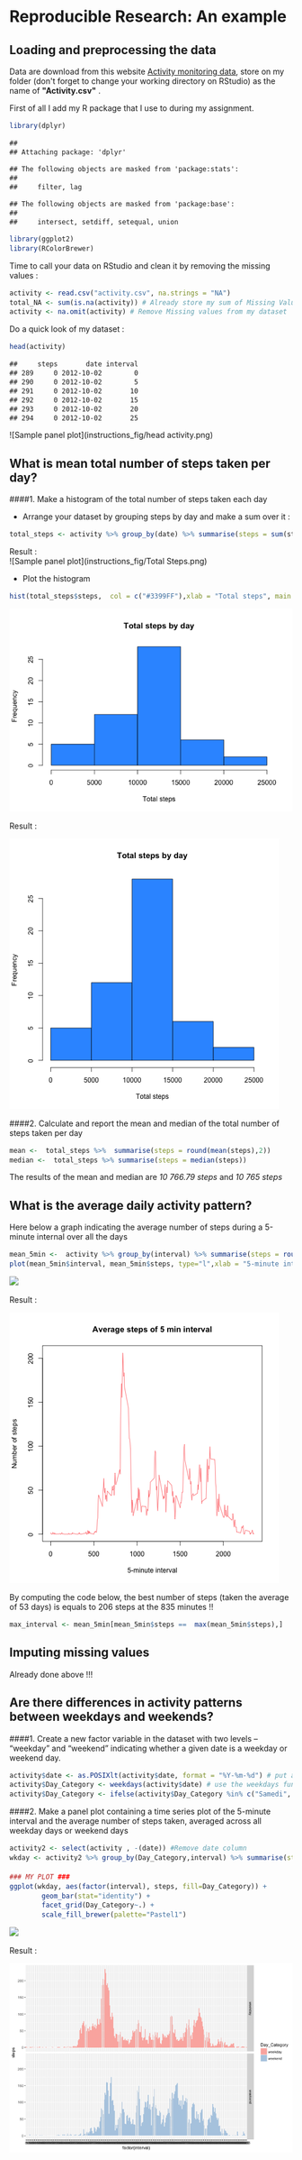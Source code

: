 # Reproducible Research: An example


## Loading and preprocessing the data

Data are download from this website [Activity monitoring data](https://d396qusza40orc.cloudfront.net/repdata%2Fdata%2Factivity.zip), store on my folder (don't
forget to change your working directory on RStudio) as the name of **"Activity.csv"** .

First of all I add my R package that I use to during my assignment.  

```r
library(dplyr)
```

```
## 
## Attaching package: 'dplyr'
```

```
## The following objects are masked from 'package:stats':
## 
##     filter, lag
```

```
## The following objects are masked from 'package:base':
## 
##     intersect, setdiff, setequal, union
```

```r
library(ggplot2)
library(RColorBrewer)
```

Time to call your data on RStudio and clean it by removing the missing values :


```r
activity <- read.csv("activity.csv", na.strings = "NA")
total_NA <- sum(is.na(activity)) # Already store my sum of Missing Value for forward
activity <- na.omit(activity) # Remove Missing values from my dataset  
```

Do a quick look of my dataset : 


```r
head(activity)
```

```
##     steps       date interval
## 289     0 2012-10-02        0
## 290     0 2012-10-02        5
## 291     0 2012-10-02       10
## 292     0 2012-10-02       15
## 293     0 2012-10-02       20
## 294     0 2012-10-02       25
```
![Sample panel plot](instructions_fig/head activity.png) 
## What is mean total number of steps taken per day?  

####1. Make a histogram of the total number of steps taken each day  

- Arrange your dataset by grouping steps by day  and make a sum over it :  


```r
total_steps <- activity %>% group_by(date) %>% summarise(steps = sum(steps))
```

Result :  
![Sample panel plot](instructions_fig/Total Steps.png)
  
- Plot the histogram

```r
hist(total_steps$steps,  col = c("#3399FF"),xlab = "Total steps", main = "Total steps by day")
```

![](PA1_template_files/figure-html/unnamed-chunk-5-1.png)<!-- -->

Result : 

![Sample panel plot](instructions_fig/plot1.png)

####2. Calculate and report the mean and median of the total number of steps taken per day

```r
mean <-  total_steps %>%  summarise(steps = round(mean(steps),2))
median <-  total_steps %>% summarise(steps = median(steps))
```

The results of the mean and median are *10 766.79 steps* and *10 765 steps*

## What is the average daily activity pattern?

Here below a graph indicating the average number of steps during a 5-minute internal over all the days

```r
mean_5min <-  activity %>% group_by(interval) %>% summarise(steps = round(mean(steps),2))
plot(mean_5min$interval, mean_5min$steps, type="l",xlab = "5-minute interval", ylab = "Number of steps",main = "Average steps of 5 min interval",col = c("#FF6666"))
```

![](PA1_template_files/figure-html/unnamed-chunk-7-1.png)<!-- -->

Result :

![Sample panel plot](instructions_fig/plot2.png)

By computing the code below, the best number of steps (taken the average of 53 days) is equals to 206 steps at the 835 minutes !!

```r
max_interval <- mean_5min[mean_5min$steps ==  max(mean_5min$steps),]
```

## Imputing missing values

Already done above !!!

## Are there differences in activity patterns between weekdays and weekends?

####1. Create a new factor variable in the dataset with two levels – “weekday” and “weekend” indicating whether a given date is a weekday or weekend day.


```r
activity$date <- as.POSIXlt(activity$date, format = "%Y-%m-%d") # put a format date 
activity$Day_Category <- weekdays(activity$date) # use the weekdays function to display day name
activity$Day_Category <- ifelse(activity$Day_Category %in% c("Samedi", "Dimanche"), "weekend", "weekday")
```

####2. Make a panel plot containing a time series plot of the 5-minute interval and the average number of steps taken, averaged across all weekday days or weekend days

```r
activity2 <- select(activity , -(date)) #Remove date column
wkday <- activity2 %>% group_by(Day_Category,interval) %>% summarise(steps = round(mean(steps),2)) # Arrange dataset for plotting

### MY PLOT ###
ggplot(wkday, aes(factor(interval), steps, fill=Day_Category)) + 
        geom_bar(stat="identity") + 
        facet_grid(Day_Category~.) + 
        scale_fill_brewer(palette="Pastel1")
```

![](PA1_template_files/figure-html/unnamed-chunk-10-1.png)<!-- -->

Result : 

![Sample panel plot](instructions_fig/plot3.png)
